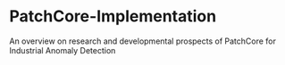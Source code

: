 # PatchCore-Implementation
An overview on research and developmental prospects of PatchCore for Industrial Anomaly Detection
